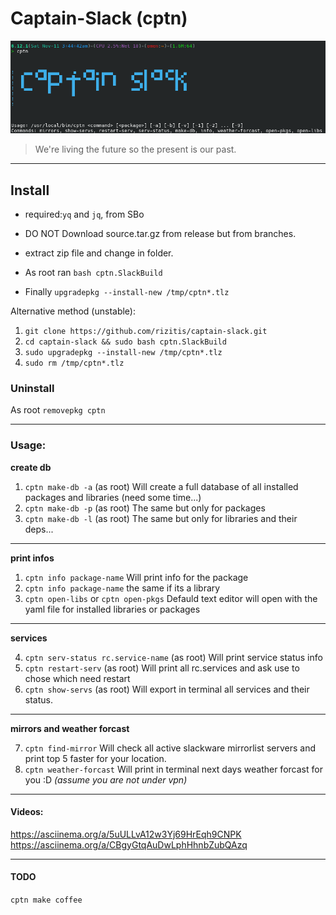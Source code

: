 # Captain-Slack (cptn)

![Captain-Slack](./Captain-Slack.png)

> We're living the future so the present is our past.

---

## Install

- required:`yq` and `jq`, from SBo
* DO NOT Download source.tar.gz from release but from branches.
- extract zip file and change in folder.
* As root ran `bash cptn.SlackBuild`
- Finally `upgradepkg --install-new /tmp/cptn*.tlz`

Alternative method (unstable):
1. `git clone https://github.com/rizitis/captain-slack.git`
2. `cd captain-slack && sudo bash cptn.SlackBuild`
3. `sudo upgradepkg --install-new /tmp/cptn*.tlz`
4. `sudo rm /tmp/cptn*.tlz`
 

### Uninstall

As root `removepkg cptn`

--- 

### Usage:

**create db**

1. `cptn make-db -a` (as root) Will create a full database of all installed packages and libraries (need some time...)
2. `cptn make-db -p` (as root) The same but only for packages
3. `cptn make-db -l` (as root) The same but only for libraries and their deps...

---
**print infos**
1. `cptn info package-name` Will print info for the package
2. `cptn info package-name` the same if its a library
3. `cptn open-libs` or `cptn open-pkgs` Defauld text editor will open with  the yaml file for installed libraries or packages

---

**services**

4. `cptn serv-status rc.service-name` (as root) Will print service status info
5. `cptn restart-serv`   (as root) Will print all rc.services and ask use to chose which need restart
6. `cptn show-servs` (as root) Will export in terminal all services and their status.

---

**mirrors and weather forcast**

7. `cptn find-mirror` Will check all active slackware mirrorlist servers and print top 5 faster for your location.
8. `cptn weather-forcast` Will print in terminal next days weather forcast for you :D *(assume you are not under vpn)*
---

#### Videos:
https://asciinema.org/a/5uULLvA12w3Yj69HrEqh9CNPK <br>
https://asciinema.org/a/CBgyGtqAuDwLphHhnbZubQAzq


---

#### TODO
`cptn make coffee`

